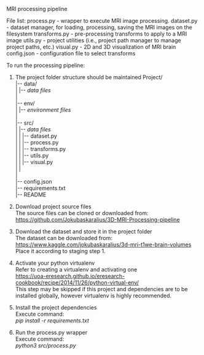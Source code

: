 MRI processing pipeline

File list:
process.py - wrapper to execute MRI image processing.
dataset.py - dataset manager, for loading, processing, saving the MRI images on the filesystem
transforms.py - pre-processing transforms to apply to a MRI image
utils.py - project utilities (i.e., project path manager to manage project paths, etc.)
visual.py - 2D and 3D visualization of MRI brain
config.json - configuration file to select transforms

To run the processing pipeline:

1. The project folder structure should be maintained
   Project/ <br />
   |-- data/ <br />
   | |-- _data files_ <br />
   | <br />
   |-- env/ <br />
   | |-- _environment files_ <br />
   | <br />
   |-- src/ <br />
   | |-- _data files_ <br />
   | | |-- dataset.py <br />
   | | |-- process.py <br />
   | | |-- transforms.py <br />
   | | |-- utils.py <br />
   | | |-- visual.py <br />
   | | <br />
   | <br />
   |-- config.json <br />
   |-- requirements.txt <br />
   |-- README <br />
2. Download project source files<br />
   The source files can be cloned or downloaded from:
   https://github.com/Jokubaskaralius/3D-MRI-Processing-pipeline

3. Download the dataset and store it in the project folder <br />
   The dataset can be downloaded from:
   https://www.kaggle.com/jokubaskaralius/3d-mri-t1we-brain-volumes <br />
   Place it according to staging step 1.

4. Activate your python virtualenv <br />
   Refer to creating a virtualenv and activating one <br />
   https://uoa-eresearch.github.io/eresearch-cookbook/recipe/2014/11/26/python-virtual-env/ <br />
   This step may be skipped if this project and dependencies are to be installed globally,
   however virtualenv is highly recommended.

5. Install the project dependencies <br />
   Execute command: <br />
   _pip install -r requirements.txt_

6. Run the process.py wrapper <br />
   Execute command: <br />
   _python3 src/process.py_
